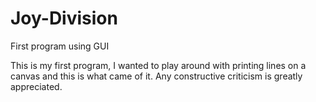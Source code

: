 # Joy-Division
First program using GUI

This is my first program, I wanted to play around with printing lines on a canvas and this is what came of it.
Any constructive criticism is greatly appreciated. 
